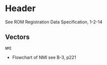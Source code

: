 # Header

See ROM Registration Data Specification, 1-2-14

## Vectors

`NMI`
- Flowchart of NMI see B-3, p221
